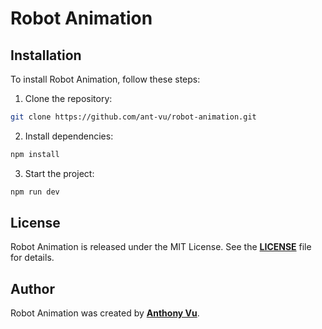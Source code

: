 # **Robot Animation**

## **Installation**

To install Robot Animation, follow these steps:

1. Clone the repository:

```bash
git clone https://github.com/ant-vu/robot-animation.git
```

2. Install dependencies:

```bash
npm install
```

3. Start the project:

```bash
npm run dev
```

## **License**

Robot Animation is released under the MIT License. See the **[LICENSE](https://github.com/ant-vu/robot-animation/blob/main/LICENSE)** file for details.

## **Author**

Robot Animation was created by **[Anthony Vu](https://github.com/ant-vu)**.